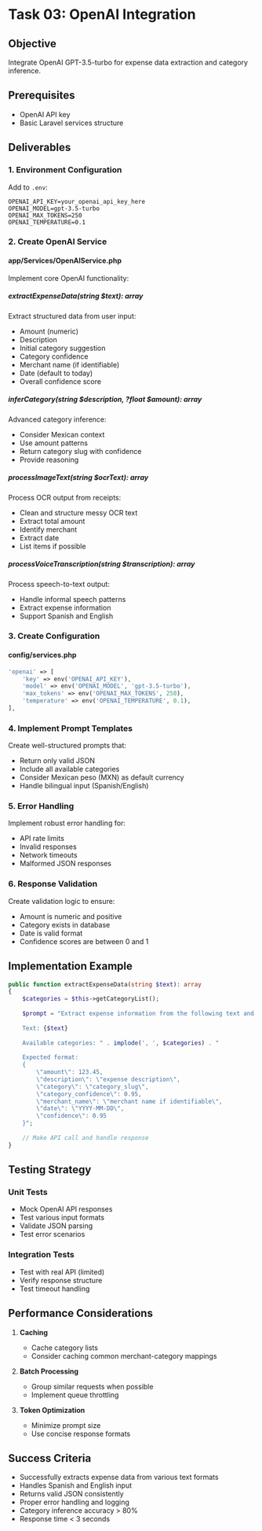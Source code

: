 # Task 03: OpenAI Integration

## Objective
Integrate OpenAI GPT-3.5-turbo for expense data extraction and category inference.

## Prerequisites
- OpenAI API key
- Basic Laravel services structure

## Deliverables

### 1. Environment Configuration
Add to `.env`:
```env
OPENAI_API_KEY=your_openai_api_key_here
OPENAI_MODEL=gpt-3.5-turbo
OPENAI_MAX_TOKENS=250
OPENAI_TEMPERATURE=0.1
```

### 2. Create OpenAI Service

#### app/Services/OpenAIService.php
Implement core OpenAI functionality:

##### extractExpenseData(string $text): array
Extract structured data from user input:
- Amount (numeric)
- Description
- Initial category suggestion
- Category confidence
- Merchant name (if identifiable)
- Date (default to today)
- Overall confidence score

##### inferCategory(string $description, ?float $amount): array
Advanced category inference:
- Consider Mexican context
- Use amount patterns
- Return category slug with confidence
- Provide reasoning

##### processImageText(string $ocrText): array
Process OCR output from receipts:
- Clean and structure messy OCR text
- Extract total amount
- Identify merchant
- Extract date
- List items if possible

##### processVoiceTranscription(string $transcription): array
Process speech-to-text output:
- Handle informal speech patterns
- Extract expense information
- Support Spanish and English

### 3. Create Configuration

#### config/services.php
```php
'openai' => [
    'key' => env('OPENAI_API_KEY'),
    'model' => env('OPENAI_MODEL', 'gpt-3.5-turbo'),
    'max_tokens' => env('OPENAI_MAX_TOKENS', 250),
    'temperature' => env('OPENAI_TEMPERATURE', 0.1),
],
```

### 4. Implement Prompt Templates

Create well-structured prompts that:
- Return only valid JSON
- Include all available categories
- Consider Mexican peso (MXN) as default currency
- Handle bilingual input (Spanish/English)

### 5. Error Handling

Implement robust error handling for:
- API rate limits
- Invalid responses
- Network timeouts
- Malformed JSON responses

### 6. Response Validation

Create validation logic to ensure:
- Amount is numeric and positive
- Category exists in database
- Date is valid format
- Confidence scores are between 0 and 1

## Implementation Example

```php
public function extractExpenseData(string $text): array
{
    $categories = $this->getCategoryList();
    
    $prompt = "Extract expense information from the following text and return ONLY valid JSON:
    
    Text: {$text}
    
    Available categories: " . implode(', ', $categories) . "
    
    Expected format:
    {
        \"amount\": 123.45,
        \"description\": \"expense description\",
        \"category\": \"category_slug\",
        \"category_confidence\": 0.95,
        \"merchant_name\": \"merchant name if identifiable\",
        \"date\": \"YYYY-MM-DD\",
        \"confidence\": 0.95
    }";
    
    // Make API call and handle response
}
```

## Testing Strategy

### Unit Tests
- Mock OpenAI API responses
- Test various input formats
- Validate JSON parsing
- Test error scenarios

### Integration Tests
- Test with real API (limited)
- Verify response structure
- Test timeout handling

## Performance Considerations

1. **Caching**
   - Cache category lists
   - Consider caching common merchant-category mappings

2. **Batch Processing**
   - Group similar requests when possible
   - Implement queue throttling

3. **Token Optimization**
   - Minimize prompt size
   - Use concise response formats

## Success Criteria
- Successfully extracts expense data from various text formats
- Handles Spanish and English input
- Returns valid JSON consistently
- Proper error handling and logging
- Category inference accuracy > 80%
- Response time < 3 seconds